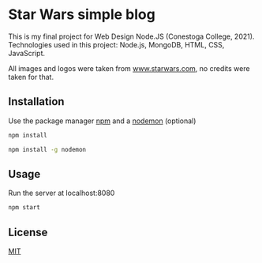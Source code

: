 # Star Wars simple blog

This is my final project for Web Design Node.JS (Conestoga College, 2021). Technologies used in this project: Node.js, MongoDB, HTML, CSS, JavaScript.

All images and logos were taken from www.starwars.com, no credits were taken for that.

## Installation

Use the package manager [npm](https://docs.npmjs.com/cli/v6/commands/npm-install) and a [nodemon](https://www.npmjs.com/package/nodemon) (optional)

```bash
npm install
```
```bash
npm install -g nodemon
```

## Usage

Run the server at localhost:8080

```bash
npm start
```

## License
[MIT](https://choosealicense.com/licenses/mit/)
